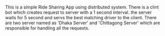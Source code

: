 This is a simple Ride Sharing App using distributed system. There is a clint bot which creates request to server with a 1 second interval. the server waits for 5 second and servs the best matching driver to the client.
There are two server named as 'Dhaka Server' and 'Chittagong Server' which are responsible for handling all the requests.
